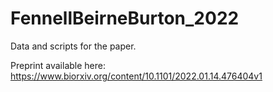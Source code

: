# FennellBeirneBurton_2022
Data and scripts for the paper.

Preprint available here: https://www.biorxiv.org/content/10.1101/2022.01.14.476404v1
